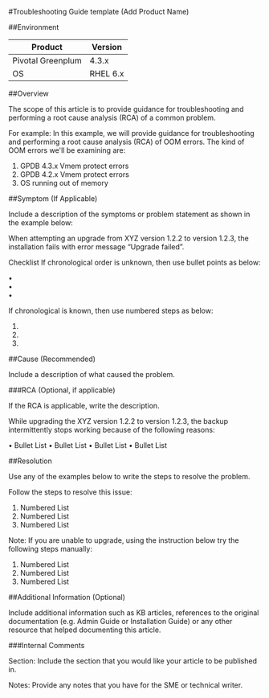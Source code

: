 #Troubleshooting Guide template (Add Product Name)

##Environment 

Product | Version
--------|---------
Pivotal Greenplum | 4.3.x
OS | RHEL 6.x
	 
##Overview

The scope of this article is to provide guidance for troubleshooting and performing a root cause analysis (RCA) of a common problem.

For example: In this example, we will provide guidance for troubleshooting and performing a root cause analysis (RCA) of OOM errors. The kind of OOM errors we'll be examining are:

1.	GPDB 4.3.x Vmem protect errors
2.	GPDB 4.2.x Vmem protect errors
3.	OS running out of memory
 
##Symptom (If Applicable)

Include a description of the symptoms or problem statement as shown in the example below:

When attempting an upgrade from XYZ version 1.2.2 to version 1.2.3, the installation fails with error message “Upgrade failed”.
 
Checklist
If chronological order is unknown, then use bullet points as below:

•	
•	
•	 

If chronological is known, then use numbered steps as below:

1.	
2.	
3.	 

##Cause (Recommended)

Include a description of what caused the problem.  

###RCA (Optional, if applicable)

If the RCA is applicable, write the description.

While upgrading the XYZ version 1.2.2 to version 1.2.3, the backup intermittently stops working because of the following reasons:

•	Bullet List
•	Bullet List
•	Bullet List
•	Bullet List

##Resolution

Use any of the examples below to write the steps to resolve the problem.

Follow the steps to resolve this issue:

1.	Numbered List
2.	Numbered List
3.	Numbered List

Note: If you are unable to upgrade, using the instruction below try the following steps manually:

1.	Numbered List
2.	Numbered List
3.	Numbered List

##Additional Information (Optional)

Include additional information such as KB articles, references to the original documentation (e.g. Admin Guide or Installation Guide) or any other resource that helped documenting this article. 

###Internal Comments 

Section: Include the section that you would like your article to be published in.

Notes: Provide any notes that you have for the SME or technical writer.  


